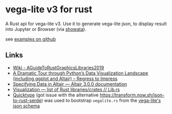 # vega-lite v3 for rust

A Rust api for vega-lite v3. Use it to generate vega-lite json, to display result into Jupyter or Browser (via [showata](https://crates.io/crates/showata)).

see [examples on github](https://github.com/davidB/vega_lite_3.rs/blob/master/examples/sample_vega.rs)

## Links

- [Wiki - AGuideToRustGraphicsLibraries2019](https://wiki.alopex.li/AGuideToRustGraphicsLibraries2019)
- [A Dramatic Tour through Python’s Data Visualization Landscape (including ggplot and Altair) – Regress to Impress](https://dsaber.com/2016/10/02/a-dramatic-tour-through-pythons-data-visualization-landscape-including-ggplot-and-altair/)
- [Specifying Data in Altair — Altair 3.0.0 documentation](https://altair-viz.github.io/user_guide/data.html#long-form-vs-wide-form-data)
- [Visualization — list of Rust libraries/crates // Lib.rs](https://lib.rs/visualization)
- [Quicktype](https://quicktype.io/) (got issue with the alternative https://transform.now.sh/json-to-rust-serde) was used to bootstrap `vegalite.rs` from the [vega-lite's json schema](https://vega.github.io/schema/vega-lite/v3.json)
